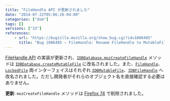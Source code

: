```yaml
---
title: "FileHandle API が更新されました"
date: "2014-07-22T05:06:26-04:00"
categories: ["dom"]
tags: []
versions: ["33"]
references:
    - url: "https://bugzilla.mozilla.org/show_bug.cgi?id=1006485"
      title: "Bug 1006485 – FileHandle: Rename FileHandle to MutableFile and LockedFile to FileHandle"
---
```

[FileHandle API](https://developer.mozilla.org/docs/Web/API/File_Handle_API) の実装が更新され、[`IDBDatabase.mozCreateFileHandle`](https://developer.mozilla.org/docs/Web/API/IDBDatabase.mozCreateFileHandle) メソッドは [`IDBDatabase.createMutableFile`](https://developer.mozilla.org/docs/Web/API/IDBDatabase.createMutableFile) に改名されました。また、[`FileHandle`](https://developer.mozilla.org/docs/Web/API/FileHandle)、[`LockedFile`](https://developer.mozilla.org/docs/Web/API/LockedFile) 両インターフェイスはそれぞれ [`IDBMutableFile`](https://developer.mozilla.org/docs/Web/API/IDBMutableFile)、[`IDBFileHandle`](https://developer.mozilla.org/docs/Web/API/IDBFileHandle) へ改名されました。ただし開発者がそれらのオブジェクト名を直接確認する必要はありません。

**更新**: `mozCreateFileHandle` メソッドは [Firefox 74](https://www.fxsitecompat.dev/ja/docs/2020/idbdatabase-mozcreatefilehandle-has-been-removed/) で削除されました。
